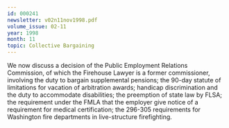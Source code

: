 ```yaml
---
id: 000241
newsletter: v02n11nov1998.pdf
volume_issue: 02-11
year: 1998
month: 11
topic: Collective Bargaining
---
```


We now discuss a decision of the Public Employment Relations Commission, of which the Firehouse Lawyer is a former commissioner, involving the duty to bargain supplemental pensions; the 90-day statute of limitations for vacation of arbitration awards; handicap discrimination and the duty to accommodate disabilities; the preemption of state law by FLSA; the requirement under the FMLA that the employer give notice of a requirement for medical certification; the 296-305 requirements for Washington fire departments in live-structure firefighting.
